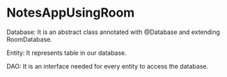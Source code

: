 # NotesAppUsingRoom

Database: It is an abstract class annotated with @Database and extending RoomDatabase.

Entity: It represents table in our database.

DAO: It is an interface needed for every entity to access the database.

